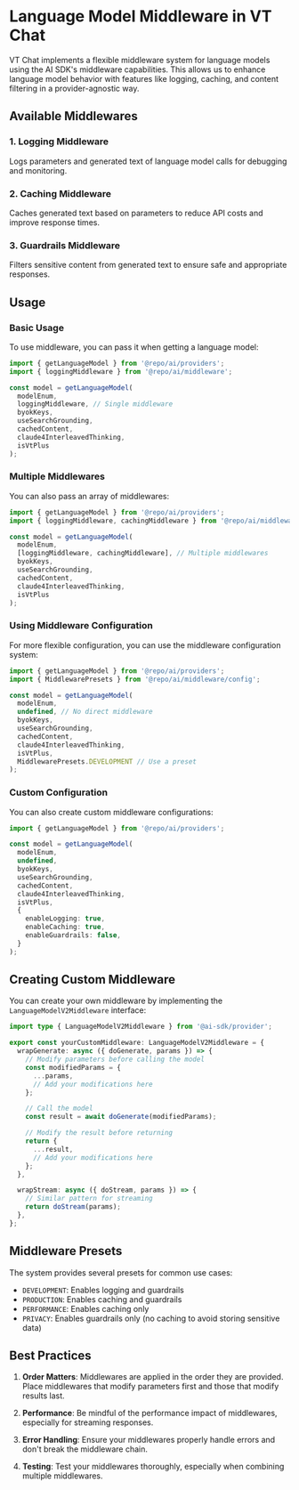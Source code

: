 # Language Model Middleware in VT Chat

VT Chat implements a flexible middleware system for language models using the AI SDK's middleware capabilities. This allows us to enhance language model behavior with features like logging, caching, and content filtering in a provider-agnostic way.

## Available Middlewares

### 1. Logging Middleware
Logs parameters and generated text of language model calls for debugging and monitoring.

### 2. Caching Middleware
Caches generated text based on parameters to reduce API costs and improve response times.

### 3. Guardrails Middleware
Filters sensitive content from generated text to ensure safe and appropriate responses.

## Usage

### Basic Usage
To use middleware, you can pass it when getting a language model:

```typescript
import { getLanguageModel } from '@repo/ai/providers';
import { loggingMiddleware } from '@repo/ai/middleware';

const model = getLanguageModel(
  modelEnum,
  loggingMiddleware, // Single middleware
  byokKeys,
  useSearchGrounding,
  cachedContent,
  claude4InterleavedThinking,
  isVtPlus
);
```

### Multiple Middlewares
You can also pass an array of middlewares:

```typescript
import { getLanguageModel } from '@repo/ai/providers';
import { loggingMiddleware, cachingMiddleware } from '@repo/ai/middleware';

const model = getLanguageModel(
  modelEnum,
  [loggingMiddleware, cachingMiddleware], // Multiple middlewares
  byokKeys,
  useSearchGrounding,
  cachedContent,
  claude4InterleavedThinking,
  isVtPlus
);
```

### Using Middleware Configuration
For more flexible configuration, you can use the middleware configuration system:

```typescript
import { getLanguageModel } from '@repo/ai/providers';
import { MiddlewarePresets } from '@repo/ai/middleware/config';

const model = getLanguageModel(
  modelEnum,
  undefined, // No direct middleware
  byokKeys,
  useSearchGrounding,
  cachedContent,
  claude4InterleavedThinking,
  isVtPlus,
  MiddlewarePresets.DEVELOPMENT // Use a preset
);
```

### Custom Configuration
You can also create custom middleware configurations:

```typescript
import { getLanguageModel } from '@repo/ai/providers';

const model = getLanguageModel(
  modelEnum,
  undefined,
  byokKeys,
  useSearchGrounding,
  cachedContent,
  claude4InterleavedThinking,
  isVtPlus,
  {
    enableLogging: true,
    enableCaching: true,
    enableGuardrails: false,
  }
);
```

## Creating Custom Middleware

You can create your own middleware by implementing the `LanguageModelV2Middleware` interface:

```typescript
import type { LanguageModelV2Middleware } from '@ai-sdk/provider';

export const yourCustomMiddleware: LanguageModelV2Middleware = {
  wrapGenerate: async ({ doGenerate, params }) => {
    // Modify parameters before calling the model
    const modifiedParams = {
      ...params,
      // Add your modifications here
    };

    // Call the model
    const result = await doGenerate(modifiedParams);

    // Modify the result before returning
    return {
      ...result,
      // Add your modifications here
    };
  },

  wrapStream: async ({ doStream, params }) => {
    // Similar pattern for streaming
    return doStream(params);
  },
};
```

## Middleware Presets

The system provides several presets for common use cases:

- `DEVELOPMENT`: Enables logging and guardrails
- `PRODUCTION`: Enables caching and guardrails
- `PERFORMANCE`: Enables caching only
- `PRIVACY`: Enables guardrails only (no caching to avoid storing sensitive data)

## Best Practices

1. **Order Matters**: Middlewares are applied in the order they are provided. Place middlewares that modify parameters first and those that modify results last.

2. **Performance**: Be mindful of the performance impact of middlewares, especially for streaming responses.

3. **Error Handling**: Ensure your middlewares properly handle errors and don't break the middleware chain.

4. **Testing**: Test your middlewares thoroughly, especially when combining multiple middlewares.